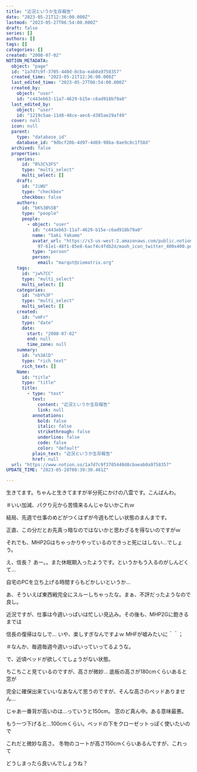 ```yaml
---
title: "近況というか生存報告"
date: "2023-05-21T12:36:00.000Z"
lastmod: "2023-05-27T06:54:00.000Z"
draft: false
series: []
authors: []
tags: []
categories: []
created: "2008-07-02"
NOTION_METADATA:
  object: "page"
  id: "1a7d7c9f-3705-440d-8cba-eab0a9758357"
  created_time: "2023-05-21T12:36:00.000Z"
  last_edited_time: "2023-05-27T06:54:00.000Z"
  created_by:
    object: "user"
    id: "c443eb63-11a7-4629-b15e-c6ad918b79a0"
  last_edited_by:
    object: "user"
    id: "1219c5ae-11d8-48ce-aec6-d385ae29af49"
  cover: null
  icon: null
  parent:
    type: "database_id"
    database_id: "9dbcf20b-4d97-4d69-98ba-8ae9c8c1f58d"
  archived: false
  properties:
    series:
      id: "B%3C%3FS"
      type: "multi_select"
      multi_select: []
    draft:
      id: "JiWU"
      type: "checkbox"
      checkbox: false
    authors:
      id: "bK%3B%5B"
      type: "people"
      people:
        - object: "user"
          id: "c443eb63-11a7-4629-b15e-c6ad918b79a0"
          name: "Saki Yakumo"
          avatar_url: "https://s3-us-west-2.amazonaws.com/public.notion-static.com/3ad1c4\
            97-61e1-48f1-85e8-6acf4c4fdb2d/maoh_icon_twitter_400x400.png"
          type: "person"
          person:
            email: "marqut@ziomatrix.org"
    tags:
      id: "jw%7CC"
      type: "multi_select"
      multi_select: []
    categories:
      id: "nbY%3F"
      type: "multi_select"
      multi_select: []
    created:
      id: "vmFr"
      type: "date"
      date:
        start: "2008-07-02"
        end: null
        time_zone: null
    summary:
      id: "x%3AlD"
      type: "rich_text"
      rich_text: []
    Name:
      id: "title"
      type: "title"
      title:
        - type: "text"
          text:
            content: "近況というか生存報告"
            link: null
          annotations:
            bold: false
            italic: false
            strikethrough: false
            underline: false
            code: false
            color: "default"
          plain_text: "近況というか生存報告"
          href: null
  url: "https://www.notion.so/1a7d7c9f3705440d8cbaeab0a9758357"
UPDATE_TIME: "2023-05-28T08:39:30.481Z"

---
```

<link rel="stylesheet" href="https://cdn.jsdelivr.net/npm/katex@0.16.2/dist/katex.min.css" integrity="sha384-bYdxxUwYipFNohQlHt0bjN/LCpueqWz13HufFEV1SUatKs1cm4L6fFgCi1jT643X" crossorigin="anonymous">


生きてます。ちゃんと生きてますが半分死にかけの八雲です。こんばんわ。


＃いい加減、パクり元から苦情来るんじゃないかこれｗ


結局、先週で仕事のめどがつくはずが今週も忙しい状態のまんまです。


正直、この分だとお先真っ暗なのではないかと思わざるを得ないのですがｗ


それでも、MHP2Gはちゃっかりやっているのできっと死にはしない…でしょう。


え、信長？ あー。。また休眠期入ったようです。というかもう入るのがしんどくて…


自宅のPCを立ち上げる時間すらもどかしいというか…


あ、そういえば東西戦完全にスルーしちゃったな。まぁ、不評だったようなので良し。


近況ですが、仕事は今週いっぱいは忙しい見込み。その後も、MHP2Gに飽きるまでは


信長の復帰はなしで… いや、楽しすぎなんですよｗ MHFが嘘みたいに＾＾；


＃なんか、毎週毎週今週いっぱいっていってるような。


で、近頃ベッドが欲しくてしょうがない状態。


ちこちこと見ているのですが、高さが微妙… 底板の高さが180cmくらいあると窓が


完全に確保出来ていいなあなんて思うのですが、そんな高さのベッドありません…


じゃあ一番背が高いのは…っていうと150cm。 窓のど真ん中。ある意味最悪。


もう一つ下げると…100cmくらい。ベッドの下をクローゼットっぽく使いたいので


これだと微妙な高さ。 冬物のコートが高さ150cmくらいあるんですが、これって


どうしまったら良いんでしょうね？

